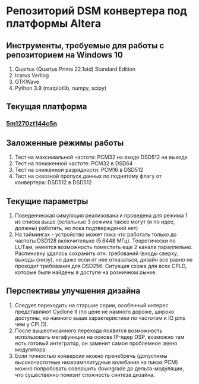 # Репозиторий DSM конвертера под платформы Altera

## Инструменты, требуемые для работы с репозиторием на Windows 10
1) Quartus (Quartus Prime 22.1std) Standard Edition
2) Icarus Verilog
3) GTKWave
4) Python 3.9 (matplotlib, numpy, scipy)    

## Текущая платформа
### [5m1270zt144c5n](https://www.chipdip.ru/product/5m1270zt144c5n)

## Заложенные режимы работы
1) Тест на максимальной частоте: PCM32 на входе DSD512 на выходе 
2) Тест на пониженной частоте: PCM32 в DSD64
3) Тест на сниженной разрядности: PCM16 в DSD512
4) Тест на сквозной пропуск данных по поднятому флагу от конвертера: DSD512 в DSD512

## Текущие параметры
1) Поведенческая симуляция реализована и проведена для режима 1 из списка выше (остальные 3 режима также могут (и по идее, должны) работать, но пока подтверждений нет)
2) На таймингах - устройство может пока что работать только до частоты DSD128 включительно (5.6448 МГц). Теоретически по LUTам, имеется возможность поместить еще 2 канала параллельно. Распиновку удалось сохранить отн. требований (входы сверху, выходы снизу), но даже если от нее отказаться, дизайн все равно не проходит требования для DSD256. Ситуация схожа для всех CPLD, которые были найдены в доступе на розничном рынке.

## Перспективы улучшения дизайна
1) Следует переходить на старшие серии, особенный интерес представляют Cyclone II (по цене не намного дороже, широко доступны, но намного выше характеристики по частотам и IO pins чем у CPLD). 
2) После вышеописанного перехода появится возможность использовать мегафункции на основе IP-ядер DSP, возможно там есть готовый интегратор, он заменит самое проблемное звено модулятора.
3) Если точностью конверсии можно пренебречь (допустимы высокочастотные низкоамплитудные колебания на пиках PCM) можно попробовать совершить downgrade до дельта-модуляции, что существенно понизит сложность синтеза дизайна.